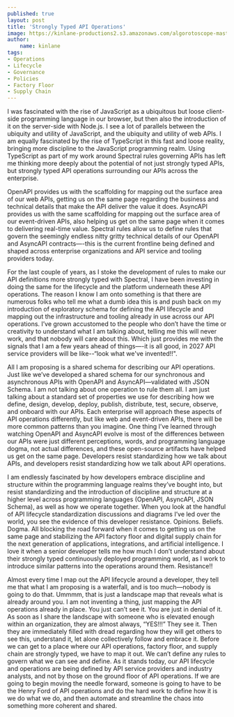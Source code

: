 ```yaml
---
published: true
layout: post
title: 'Strongly Typed API Operations'
image: https://kinlane-productions2.s3.amazonaws.com/algorotoscope-master/bf-skinner-shipping-container-yard-police-boat.jpg
author:
    name: kinlane
tags:
- Operations
- Lifecycle
- Governance
- Policies
- Factory Floor
- Supply Chain
---
```

I was fascinated with the rise of JavaScript as a ubiquitous but loose client-side programming language in our browser, but then also the introduction of it on the server-side with Node.js. I see a lot of parallels between the ubiquity and utility of JavaScript, and the ubiquity and utility of web APIs. I am equally fascinated by the rise of TypeScript in this fast and loose reality, bringing more discipline to the JavaScript programming realm. Using TypeScript as part of my work around Spectral rules governing APIs has left me thinking more deeply about the potential of not just strongly typed APIs, but strongly typed API operations surrounding our APIs across the enterprise.

OpenAPI provides us with the scaffolding for mapping out the surface area of our web APIs, getting us on the same page regarding the business and technical details that make the API deliver the value it does. AsyncAPI provides us with the same scaffolding for mapping out the surface area of our event-driven APIs, also helping us get on the same page when it comes to delivering real-time value. Spectral rules allow us to define rules that govern the seemingly endless nitty gritty technical details of our OpenAPI and AsyncAPI contracts—-this is the current frontline being defined and shaped across enterprise organizations and API service and tooling providers today.

For the last couple of years, as I stoke the development of rules to make our API definitions more strongly typed with Spectral, I have been investing in doing the same for the lifecycle and the platform underneath these API operations. The reason I know I am onto something is that there are numerous folks who tell me what a dumb idea this is and push back on my introduction of exploratory schema for defining the API lifecycle and mapping out the infrastructure and tooling already in use across our API operations. I’ve grown accustomed to the people who don’t have the time or creativity to understand what I am talking about, telling me this will never work, and that nobody will care about this. Which just provides me with the signals that I am a few years ahead of things—-it is all good, in 2027 API service providers will be like--“look what we've invented!!".

All I am proposing is a shared schema for describing our API operations. Just like we’ve developed a shared schema for our synchronous and asynchronous APIs with OpenAPI and AsyncAPI—validated with JSON Schema. I am not talking about one operation to rule them all. I am just talking about a standard set of properties we use for describing how we define, design, develop, deploy, publish, distribute, test, secure, observe, and onboard with our APIs. Each enterprise will approach these aspects of API operations differently, but like web and event-driven APIs, there will be more common patterns than you imagine. One thing I’ve learned through watching OpenAPI and AsyncAPI evolve is most of the differences between our APIs were just different perceptions, words, and programming language dogma, not actual differences, and these open-source artifacts have helped us get on the same page. Developers resist standardizing how we talk about APIs, and developers resist standardizing how we talk about API operations. 

I am endlessly fascinated by how developers embrace discipline and structure within the programming language realms they’ve bought into, but resist standardizing and the introduction of discipline and structure at a higher level across programming languages (OpenAPI, AsyncAPI, JSON Schema), as well as how we operate together. When you look at the handful of API lifecycle standardization discussions and diagrams I’ve led over the world, you see the evidence of this developer resistance. Opinions. Beliefs. Dogma. All blocking the road forward when it comes to getting us on the same page and stabilizing the API factory floor and digital supply chain for the next generation of applications, integrations, and artificial intelligence. I love it when a senior developer tells me how much I don’t understand about their strongly typed continuously deployed programming world, as I work to introduce similar patterns into the operations around them. Resistance!!

Almost every time I map out the API lifecycle around a developer, they tell me that what I am proposing is a waterfall, and is too much—nobody is going to do that. Ummmm, that is just a landscape map that reveals what is already around you. I am not inventing a thing, just mapping the API operations already in place. You just can’t see it. You are just in denial of it. As soon as I share the landscape with someone who is elevated enough within an organization, they are almost always, “YES!!!” They see it. Then they are immediately filled with dread regarding how they will get others to see this, understand it, let alone collectively follow and embrace it. Before we can get to a place where our API operations, factory floor, and supply chain are strongly typed, we have to map it out. We can’t define any rules to govern what we can see and define. As it stands today, our API lifecycle and operations are being defined by API service providers and industry analysts, and not by those on the ground floor of API operations. If we are going to begin moving the needle forward, someone is going to have to be the Henry Ford of API operations and do the hard work to define how it is we do what we do, and then automate and streamline the chaos into something more coherent and shared. 


